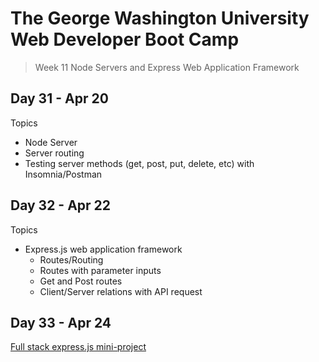 # **The George Washington University Web Developer Boot Camp**
> Week 11 Node Servers and Express Web Application Framework

## **Day 31 - Apr 20**
Topics
- Node Server
- Server routing
- Testing server methods (get, post, put, delete, etc) with Insomnia/Postman

## **Day 32 - Apr 22**
Topics
- Express.js web application framework
  - Routes/Routing
  - Routes with parameter inputs
  - Get and Post routes
  - Client/Server relations with API request

## **Day 33 - Apr 24**
[Full stack express.js mini-project](https://github.com/spfave/restaurant-reservation-fullstack)